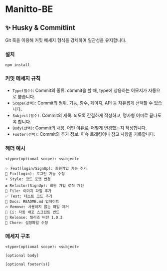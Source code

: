 # Manitto-BE

## ✨ Husky & Commitlint

Git 훅을 이용해 커밋 메세지 형식을 강제하여 일관성을 유지합니다.

### 설치

```
npm install
```

### 커밋 메세지 규칙

- `Type(필수)`: Commit의 종류. commit을 할 때, type에 상응하는 이모지가 자동으로 붙습니다.
- `Scope(선택)`: Commit의 범위. 기능, 함수, 페이지, API 등 자유롭게 선택할 수 있습니다.
- `Subject(필수)`: Commit의 제목. 되도록 간결하게 작성하고, 명사형 어미로 끝나도록 합니다.
- `Body(선택)`: Commit의 내용. 어떤 이유로, 어떻게 변경했는지 작성합니다.
- `Footer(선택)`: Commit의 추가 정보. 이슈 트래킹이나 참고 사항을 기록합니다.

### 헤더 예시

```
<type>(optional scope): <subject>

✨ Feat(login/SignUp): 회원가입 기능 추가
🐛 Fix(login): 로그인 기능 수정
⭐️ Style: 코드 포맷 변경
♻️ Refactor(SignUp): 회원 가입 로직 개선
📁 File: 이미지 파일 추가
✅ Test: 테스트 코드 추가
📝 Docs: README.md 업데이트
🔥 Remove: 사용하지 않는 파일 제거
💚 Ci: 자동 배포 스크립트 변드
🔖 Release: 릴리즈 버전 1.0.3
🔧 Chore: 설정파일 수정
```

### 메세지 구조

```
<type>(optional scope): <subject>

[optional body]

[optional footer(s)]
```